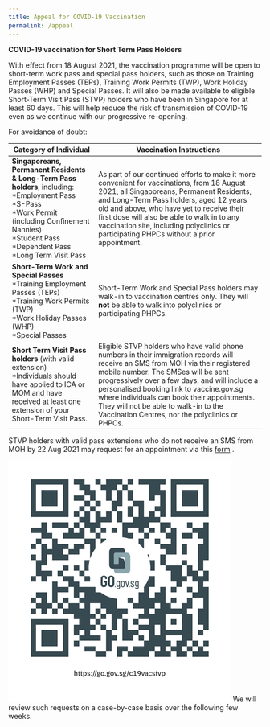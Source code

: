 ```yaml
---
title: Appeal for COVID-19 Vaccination
permalink: /appeal
---
```

**COVID-19 vaccination for Short Term Pass Holders**

With effect from 18 August 2021, the vaccination programme will be open to short-term work pass and special pass holders, such as those on Training Employment Passes (TEPs), Training Work Permits (TWP), Work Holiday Passes (WHP) and Special Passes. It will also be made available to eligible Short-Term Visit Pass (STVP) holders who have been in Singapore for
at least 60 days. This will help reduce the risk of transmission of COVID-19 even as we continue with our progressive re-opening. 

For avoidance of doubt:


| Category of Individual | Vaccination Instructions | 
| -------- | -------- | 
| **Singaporeans, Permanent Residents &amp; Long-Term Pass holders**, including:<br> *Employment Pass<br>*S-Pass<br>*Work Permit (including Confinement Nannies)<br>*Student Pass<br>*Dependent Pass<br>*Long Term Visit Pass| As part of our continued efforts to make it more convenient for vaccinations, from 18 August 2021, all Singaporeans, Permanent Residents, and Long-Term Pass holders, aged 12 years old and above, who have yet to receive their first dose will also be able to walk in to any vaccination site, including polyclinics or participating PHPCs without a prior appointment. | 
| **Short-Term Work and Special Passes**<br>*Training Employment Passes (TEPs)<br>*Training Work Permits (TWP)<br>*Work Holiday Passes (WHP)<br>*Special Passes|Short-Term Work and Special Pass holders may walk-in to vaccination centres only. They will **not** be able to walk into polyclinics or participating PHPCs.| 
| **Short Term Visit Pass holders** (with valid extension)<br>*Individuals should have applied to ICA or MOM and have received at least one extension of your Short-Term Visit Pass. | Eligible STVP holders who have valid phone numbers in their immigration records will receive an SMS from MOH via their registered mobile number. The SMSes will be sent progressively over a few days, and will include a personalised booking link to vaccine.gov.sg where individuals can book their appointments. They will not be able to walk-in to the Vaccination Centres, nor the polyclinics or PHPCs.| 


STVP holders with valid pass extensions who do not receive an SMS from MOH by 22 Aug 2021 may request for an appointment via this [form](https://form.gov.sg/611b8d4fd152f10012dd3428) . <br>


![Alt text for image on Isomer site](/images/appeal%20QR.png)
We will review such requests on a case-by-case basis over the following few weeks.














<p></p>